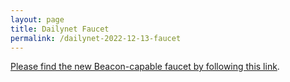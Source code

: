 ```yaml
---
layout: page
title: Dailynet Faucet
permalink: /dailynet-2022-12-13-faucet
---
```


[Please find the new Beacon-capable faucet by following this link](https://faucet.dailynet-2022-12-13.teztnets.xyz).
